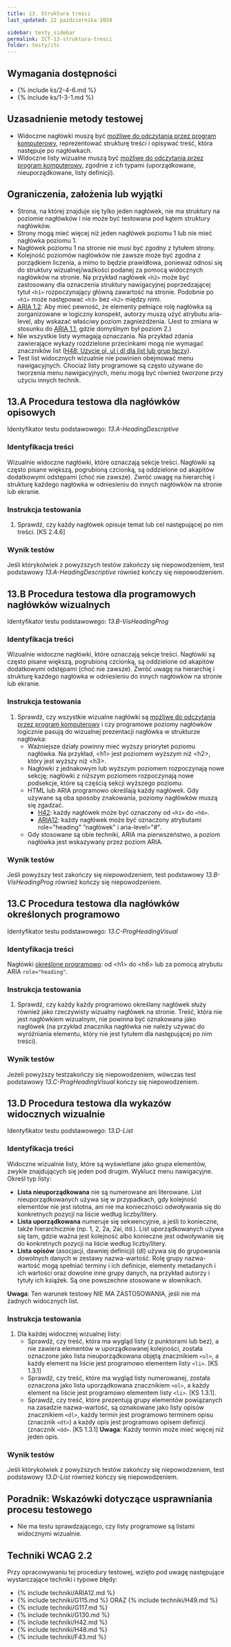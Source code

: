 ```yaml
---
title: 13. Struktura treści
last_updated: 22 października 2024

sidebar: testy_sidebar
permalink: ICT-13-struktura-tresci
folder: testy/itc
---
```


## Wymagania dostępności
- {% include ks/2-4-6.md %}
- {% include ks/1-3-1.md %}

## Uzasadnienie metody testowej

-   Widoczne nagłówki muszą być [możliwe do odczytania przez program komputerowy](https://www.w3.org/TR/WCAG21/#dfn-programmatically-determinable), reprezentować strukturę treści i opisywać treść, która następuje po nagłówkach.
-   Widoczne listy wizualne  muszą być [możliwe do odczytania przez program komputerowy](https://www.w3.org/TR/WCAG21/#dfn-programmatically-determinable), zgodnie z ich typami (uporządkowane, nieuporządkowane, listy definicji).

## Ograniczenia, założenia lub wyjątki

-   Strona, na której znajduje się tylko jeden nagłówek, nie ma struktury na poziomie nagłówków i nie może być testowana pod kątem struktury nagłówków.
-   Strony mogą mieć więcej niż jeden nagłówek poziomu 1 lub nie mieć nagłówka poziomu 1.
-   Nagłówek poziomu 1 na stronie nie musi być zgodny z tytułem strony.
-   Kolejność poziomów nagłówków nie zawsze może być zgodna z porządkiem liczenia, a mimo to będzie prawidłowa, ponieważ odnosi się do struktury wizualnej/ważkości podanej za pomocą widocznych nagłówków na stronie. Na przykład nagłówek `<h2>` może być zastosowany dla oznaczenia struktury nawigacyjnej poprzedzającej tytuł `<h1>` rozpoczynający główną zawartość na stronie. Podobnie po `<h1>` może następować `<h3>` bez `<h2>` między nimi.
-   [ARIA 1.2](https://www.w3.org/TR/wai-aria-1.2/#heading): Aby mieć pewność, że elementy pełniące rolę nagłówka są zorganizowane w logiczny konspekt, autorzy muszą użyć atrybutu aria-level, aby wskazać właściwy poziom zagnieżdżenia. (Jest to zmiana w stosunku do [ARIA 1.1](https://www.w3.org/TR/wai-aria-1.1/#heading),  gdzie domyślnym był poziom 2.)
-   Nie wszystkie listy wymagają oznaczania. Na przykład zdania zawierające wykazy rozdzielone przecinkami mogą nie wymagać znaczników list ([H48: Użycie ol, ul i dl dla list lub grup łączy](https://www.w3.org/WAI/WCAG22/Techniques/html/H48)).
-   Test list widocznych wizualnie nie powinien obejmować menu nawigacyjnych. Chociaż listy programowe są często używane do tworzenia menu nawigacyjnych, menu mogą być również tworzone przy użyciu innych technik.


## 13.A Procedura testowa dla nagłówków opisowych
Identyfikator testu podstawowego: _13.A-HeadingDescriptive_

### Identyfikacja treści
Wizualnie widoczne nagłówki, które oznaczają sekcje treści. Nagłówki są często pisane większą, pogrubioną czcionką, są oddzielone od akapitów dodatkowymi odstępami (choć nie zawsze). Zwróć uwagę na hierarchię i strukturę każdego nagłówka w odniesieniu do innych nagłówków na stronie lub ekranie.

### Instrukcja testowania
1.  Sprawdź, czy każdy nagłówek opisuje temat lub cel następującej po nim treści. [KS 2.4.6]

### Wynik testów
Jeśli którykolwiek z powyższych testów zakończy się niepowodzeniem, test podstawowy  _13.A-HeadingDescriptive_ również kończy się niepowodzeniem.

## 13.B Procedura testowa dla programowych nagłówków wizualnych
Identyfikator testu podstawowego: _13.B-VisHeadingProg_

### Identyfikacja treści
Wizualnie widoczne nagłówki, które oznaczają sekcje treści. Nagłówki są często pisane większą, pogrubioną czcionką, są oddzielone od akapitów dodatkowymi odstępami (choć nie zawsze). Zwróć uwagę na hierarchię i strukturę każdego nagłówka w odniesieniu do innych nagłówków na stronie lub ekranie.

### Instrukcja testowania
1.  Sprawdź, czy wszystkie wizualne nagłówki są [możliwe do odczytania przez program komputerowy](https://www.w3.org/TR/WCAG21/#dfn-programmatically-determinable) i czy programowe poziomy nagłówków logicznie pasują do wizualnej prezentacji nagłówka w strukturze nagłówka:
    -  Ważniejsze działy powinny mieć wyższy priorytet poziomu nagłówka. Na przykład, &lt;h1&gt; jest poziomem wyższym niż &lt;h2&gt;, który jest wyższy niż &lt;h3&gt;.
    -  Nagłówki z jednakowym lub wyższym poziomem rozpoczynają nowe sekcję; nagłówki z niższym poziomem rozpoczynają nowe podsekcje, które są częścią sekcji wyższego poziomu.
    -  HTML lub ARIA programowo określają każdy nagłówek. Gdy używane są oba sposoby znakowania, poziomy nagłówków muszą się zgadzać.
        -   [H42](https://www.w3.org/WAI/WCAG22/Techniques/html/H42): każdy nagłówek może być oznaczony od `<h1>` do `<h6>`.
        -   [ARIA12](https://www.w3.org/WAI/WCAG22/Techniques/aria/ARIA12): każdy nagłówek może być oznaczony atrybutami role="heading" ”nagłówek” i aria-level="\#\". 
    -  Gdy stosowane są obie techniki, ARIA ma pierwszeństwo, a poziom nagłówka jest wskazywany przez poziom ARIA.
	
### Wynik testów
Jeśli powyższy test zakończy się niepowodzeniem, test podstawowy _13.B-VisHeadingProg_ również  kończy się niepowodzeniem.


## 13.C Procedura testowa dla nagłówków określonych programowo
Identyfikator testu podstawowego: _13.C-ProgHeadingVisual_

### Identyfikacja treści
Nagłówki [określone programowo](https://www.w3.org/TR/WCAG21/#dfn-programmatically-determinable): od &lt;h1&gt; do &lt;h6&gt; lub za pomocą atrybutu ARIA `role="heading"`.

### Instrukcja testowania
1.  Sprawdź, czy każdy każdy programowo określany nagłówek służy również jako rzeczywisty wizualny nagłówek na stronie. Treść, która nie jest nagłówkiem wizualnym, nie powinna być oznakowana jako nagłówek (na przykład znacznika nagłówka nie należy używać do wyróżniania elementu, który nie jest tytułem dla następującej po nim treści).

### Wynik testów
Jeżeli powyższy testzakończy się niepowodzeniem, wówczas test podstawowy _13.C-ProgHeadingVisual_ kończy się niepowodzeniem.


## 13.D Procedura testowa dla wykazów widocznych wizualnie
Identyfikator testu podstawowego: _13.D-List_

### Identyfikacja treści
Widoczne wizualnie listy, które są wyświetlane jako grupa elementów, zwykle znajdujących się jeden pod drugim. Wyklucz menu nawigacyjne. Określ typ listy:
-   **Lista nieuporządkowana** nie są numerowane ani literowane. List nieuporządkowanych używa się w przypadkach, gdy kolejność elementów nie jest istotna, ani nie ma konieczności odwoływania się do konkretnych pozycji na liście według liczby/litery.
-   **Lista uporządkowana** numeruje się sekwencyjnie, a jeśli to konieczne, także hierarchicznie (np. 1, 2, 2a, 2ai, itd.). List uporządkowanych używa się tam, gdzie ważna jest kolejność albo konieczne jest odwoływanie się do konkretnych pozycji na liście według liczby/litery.
-   **Lista opisów** (asocjacji, dawniej definicji) (dl) używa się do grupowania dowolnych danych w zestawy nazwa-wartość. Rolę grupy nazwa-wartość mogą spełniać terminy i ich definicje, elementy metadanych i ich wartości oraz dowolne inne grupy danych, na przykład autorzy i tytuły ich książek. Są one powszechne stosowane w słownikach.

**Uwaga**: Ten warunek testowy NIE MA ZASTOSOWANIA, jeśli nie ma żadnych widocznych list.

### Instrukcja testowania
1.  Dla każdej widocznej wizualnej listy:
    -  Sprawdź, czy treść, która ma wygląd listy (z punktorami lub bez), a nie zawiera elementów w uporządkowanej kolejności, została oznaczone jako lista nieuporządkowana objętą znacznikiem `<ul>`, a każdy element na liście jest programowo elementem listy `<li>`. [KS 1.3.1]
    -  Sprawdź, czy treść, które ma wygląd listy numerowanej, została oznaczona jako lista uporządkowana znacznikiem `<ol>`, a każdy element na liście jest programowo elementem listy `<li>`. [KS 1.3.1].
    -  Sprawdź, czy treść, które prezentują grupy elementów powiązanych na zasadzie nazwa-wartość, są oznakowane jako listy opisów znacznikiem `<dl>`, każdy termin jest programowo terminem opisu (znacznik `<dt>`) a każdy opis jest programowo opisem definicji (znacznik `<dd>`. [KS 1.3.1]
**Uwaga**: Każdy termin może mieć więcej niż jeden opis.

### Wynik testów
Jeśli którykolwiek z powyższych testów zakończy się niepowodzeniem, test podstawowy _13.D-List_ również kończy się niepowodzeniem.

##  Poradnik: Wskazówki dotyczące usprawniania procesu testowego
- Nie ma testu sprawdzającego, czy listy programowe są listami widocznymi wizualnie.

## Techniki WCAG 2.2
Przy opracowywaniu tej procedury testowej, wzięto pod uwagę następujące wystarczające techniki i typowe błędy:

- {% include techniki/ARIA12.md %}
- {% include techniki/G115.md %} ORAZ {% include techniki/H49.md %}
- {% include techniki/G117.md %}
- {% include techniki/G130.md %}
- {% include techniki/H42.md %}
- {% include techniki/H48.md %}
- {% include techniki/F43.md %}



